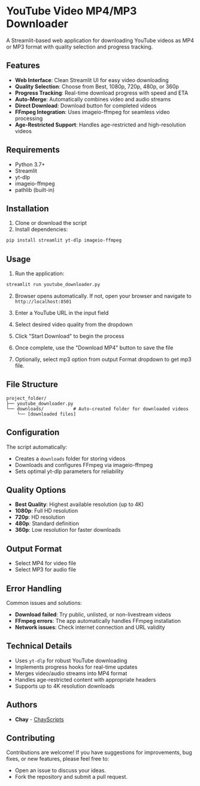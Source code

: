 # YouTube Video MP4/MP3 Downloader

A Streamlit-based web application for downloading YouTube videos as MP4 or MP3 format with quality selection and progress tracking.

## Features

- **Web Interface**: Clean Streamlit UI for easy video downloading
- **Quality Selection**: Choose from Best, 1080p, 720p, 480p, or 360p
- **Progress Tracking**: Real-time download progress with speed and ETA
- **Auto-Merge**: Automatically combines video and audio streams
- **Direct Download**: Download button for completed videos
- **FFmpeg Integration**: Uses imageio-ffmpeg for seamless video processing
- **Age-Restricted Support**: Handles age-restricted and high-resolution videos

## Requirements

- Python 3.7+
- Streamlit
- yt-dlp
- imageio-ffmpeg
- pathlib (built-in)

## Installation

1. Clone or download the script
2. Install dependencies:
```bash
pip install streamlit yt-dlp imageio-ffmpeg
```

## Usage

1. Run the application:
```bash
streamlit run youtube_downloader.py
```

2. Browser opens automatically. If not, open your browser and navigate to `http://localhost:8501`

3. Enter a YouTube URL in the input field

4. Select desired video quality from the dropdown

5. Click "Start Download" to begin the process

6. Once complete, use the "Download MP4" button to save the file

7. Optionally, select mp3 option from output Format dropdown to get mp3 file.

## File Structure

```
project_folder/
├── youtube_downloader.py
└── downloads/           # Auto-created folder for downloaded videos
    └── [downloaded files]
```

## Configuration

The script automatically:
- Creates a `downloads` folder for storing videos
- Downloads and configures FFmpeg via imageio-ffmpeg
- Sets optimal yt-dlp parameters for reliability

## Quality Options

- **Best Quality**: Highest available resolution (up to 4K)
- **1080p**: Full HD resolution
- **720p**: HD resolution  
- **480p**: Standard definition
- **360p**: Low resolution for faster downloads

## Output Format

- Select MP4 for video file
- Select MP3 for audio file

## Error Handling

Common issues and solutions:
- **Download failed**: Try public, unlisted, or non-livestream videos
- **FFmpeg errors**: The app automatically handles FFmpeg installation
- **Network issues**: Check internet connection and URL validity

## Technical Details

- Uses `yt-dlp` for robust YouTube downloading
- Implements progress hooks for real-time updates
- Merges video/audio streams into MP4 format
- Handles age-restricted content with appropriate headers
- Supports up to 4K resolution downloads

## Authors

* **Chay** - [ChayScripts](https://github.com/ChayScripts)

## Contributing

Contributions are welcome\! If you have suggestions for improvements, bug fixes, or new features, please feel free to:

  * Open an issue to discuss your ideas.
  * Fork the repository and submit a pull request.
